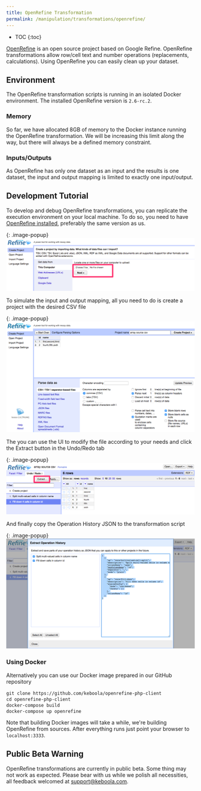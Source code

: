 ```yaml
---
title: OpenRefine Transformation
permalink: /manipulation/transformations/openrefine/
---
```


* TOC
{:toc}

[OpenRefine](http://openrefine.org/) is an open source project based on Google Refine. OpenRefine transformations allow row/cell text and number operations (replacements, calculations). Using OpenRefine you can easily clean up your dataset.

## Environment

The OpenRefine transformation scripts is running in an isolated Docker environment. The installed OpenRefine version is `2.6-rc.2`.

### Memory

So far, we have allocated 8GB of memory to the Docker instance running the OpenRefine transformation. We will be increasing this limit along the way, but there will always be a defined memory constraint.

### Inputs/Outputs

As OpenRefine has only one dataset as an input and the results is one dataset, the input and output mapping is limited to exactly one input/output. 

## Development Tutorial

To develop and debug OpenRefine transformations, you can replicate the execution environment on your local machine.
To do so, you need to have  [OpenRefine installed](http://openrefine.org/download.html), preferably the same version as us.

{: .image-popup}
![Screenshot - OpenRefine Welcome Screen](/manipulation/transformations/openrefine/screen.png)


To simulate the input and output mapping, all you need to do is create a project with the desired CSV file

{: .image-popup}
![Screenshot - OpenRefine CSV Load](/manipulation/transformations/openrefine/loadcsv.png)

The you can use the UI to modify the file according to your needs and click the Extract button in the Undo/Redo tab 

{: .image-popup}
![Screenshot - OpenRefine Operation History](/manipulation/transformations/openrefine/operationhistory.png)

And finally copy the Operation History JSON to the transformation script

{: .image-popup}
![Screenshot - OpenRefine Extract Operation History](/manipulation/transformations/openrefine/operationhistoryextract.png)

### Using Docker

Alternatively you can use our Docker image prepared in our GitHub repository


    git clone https://github.com/keboola/openrefine-php-client
    cd openrefine-php-client
    docker-compose build
    docker-compose up openrefine


Note that building Docker images will take a while, we're building OpenRefine from sources.
After everything runs just point your browser to `localhost:3333`.

## Public Beta Warning

OpenRefine transformations are currently in public beta. Some thing may not work as expected. Please bear with us while we polish all necessities, all feedback welcomed at [support@keboola.com](mailto:support@keboola.com). 
